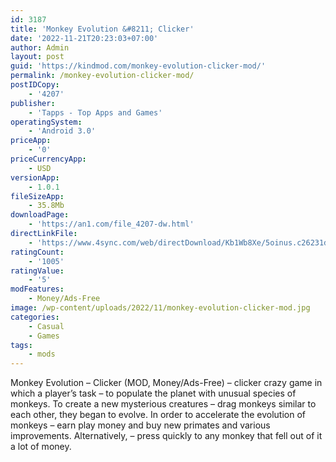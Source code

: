 ```yaml
---
id: 3187
title: 'Monkey Evolution &#8211; Clicker'
date: '2022-11-21T20:23:03+07:00'
author: Admin
layout: post
guid: 'https://kindmod.com/monkey-evolution-clicker-mod/'
permalink: /monkey-evolution-clicker-mod/
postIDCopy:
    - '4207'
publisher:
    - 'Tapps - Top Apps and Games'
operatingSystem:
    - 'Android 3.0'
priceApp:
    - '0'
priceCurrencyApp:
    - USD
versionApp:
    - 1.0.1
fileSizeApp:
    - 35.8Mb
downloadPage:
    - 'https://an1.com/file_4207-dw.html'
directLinkFile:
    - 'https://www.4sync.com/web/directDownload/Kb1Wb8Xe/5oinus.c26231d7b3948746f1ed41ff11ada81b'
ratingCount:
    - '1005'
ratingValue:
    - '5'
modFeatures:
    - Money/Ads-Free
image: /wp-content/uploads/2022/11/monkey-evolution-clicker-mod.jpg
categories:
    - Casual
    - Games
tags:
    - mods
---
```


Monkey Evolution – Clicker (MOD, Money/Ads-Free) – clicker crazy game in which a player’s task – to populate the planet with unusual species of monkeys. To create a new mysterious creatures – drag monkeys similar to each other, they began to evolve. In order to accelerate the evolution of monkeys – earn play money and buy new primates and various improvements. Alternatively, – press quickly to any monkey that fell out of it a lot of money.
